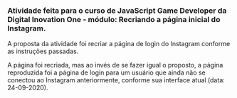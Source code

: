 ### Atividade feita para o curso de JavaScript Game Developer da Digital Inovation One - módulo: Recriando a página inicial do Instagram. ###

A proposta da atividade foi recriar a página de login do Instagram conforme as instruções passadas.

A página foi recriada, mas ao invés de se fazer igual o proposto, a página reproduzida foi a página de login para um usuário que ainda não se conectou ao Instagram anteriormente, conforme sua interface atual (data: 24-09-2020).
